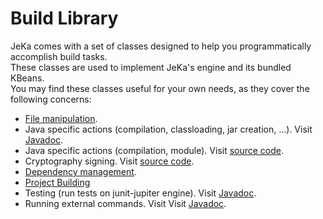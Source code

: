 # Build Library

JeKa comes with a set of classes designed to help you programmatically accomplish build tasks.  
These classes are used to implement JeKa's engine and its bundled KBeans.  
You may find these classes useful for your own needs, as they cover the following concerns:

- [File manipulation](api-files.md).
- Java specific actions (compilation, classloading, jar creation, ...). Visit [Javadoc](https://jeka-dev.github.io/jeka/javadoc/dev/jeka/core/api/java/package-frame.html).
- Java specific actions (compilation, module). Visit [source code](https://github.com/jeka-dev/jeka/tree/master/dev.jeka.core/src/main/java/dev/jeka/core/api/kotlin).
- Cryptography signing. Visit [source code](https://github.com/jeka-dev/jeka/tree/master/dev.jeka.core/src/main/java/dev/jeka/core/api/crypto).
- [Dependency management](api-dependency-management.md).
- [Project Building](api-project.md)
- Testing (run tests on junit-jupiter engine). Visit [Javadoc](https://jeka-dev.github.io/jeka/javadoc/dev/jeka/core/api/testing/package-frame.html).
- Running external commands. Visit Visit [Javadoc](https://jeka-dev.github.io/jeka/javadoc/dev/jeka/core/api/system/JkProcess.html).